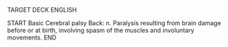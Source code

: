 TARGET DECK
ENGLISH

START
Basic
Cerebral palsy
Back: n. Paralysis resulting from brain damage before or at birth, involving spasm of the muscles and involuntary movements.
END
